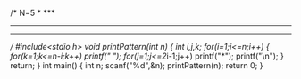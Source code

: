 /*
N=5
     *
    ***
   *****
  *******
     

*/
#include<stdio.h>
void printPattern(int n)
{
    int i,j,k;
    for(i=1;i<=n;i++)
    {
        for(k=1;k<=n-i;k++)
            printf(" ");
            for(j=1;j<=2*i-1;j++)
            printf("*");
            printf("\n");
    }
    return;
}
int main()
{
    int n;
    scanf("%d",&n);
    printPattern(n);
    return 0;
}
